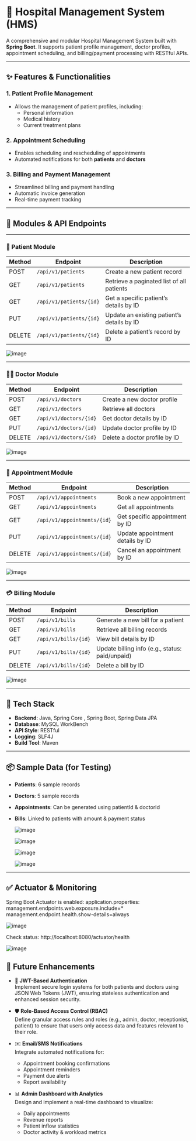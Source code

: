 # 🏥 Hospital Management System (HMS)

A comprehensive and modular Hospital Management System built with **Spring Boot**. It supports patient profile management, doctor profiles, appointment scheduling, and billing/payment processing with RESTful APIs.

---

## ✨ Features & Functionalities

### 1. **Patient Profile Management**
- Allows the management of patient profiles, including:
  - Personal information
  - Medical history
  - Current treatment plans

### 2. **Appointment Scheduling**
- Enables scheduling and rescheduling of appointments
- Automated notifications for both **patients** and **doctors**

### 3. **Billing and Payment Management**
- Streamlined billing and payment handling
- Automatic invoice generation
- Real-time payment tracking

---

## 🧩 Modules & API Endpoints

---

### 📘 Patient Module

| Method | Endpoint            | Description                                       |
|--------|---------------------|---------------------------------------------------|
| POST   | `/api/v1/patients`  | Create a new patient record                      |
| GET    | `/api/v1/patients`  | Retrieve a paginated list of all patients        |
| GET    | `/api/v1/patients/{id}` | Get a specific patient’s details by ID       |
| PUT    | `/api/v1/patients/{id}` | Update an existing patient’s details by ID  |
| DELETE | `/api/v1/patients/{id}` | Delete a patient’s record by ID             |


![image](https://github.com/user-attachments/assets/7d52d7c2-3806-4fcb-9e5a-568e0fbf5d1c)

---

### 👨‍⚕️ Doctor Module

| Method | Endpoint            | Description                                     |
|--------|---------------------|-------------------------------------------------|
| POST   | `/api/v1/doctors`   | Create a new doctor profile                    |
| GET    | `/api/v1/doctors`   | Retrieve all doctors                           |
| GET    | `/api/v1/doctors/{id}` | Get doctor details by ID                   |
| PUT    | `/api/v1/doctors/{id}` | Update doctor profile by ID                |
| DELETE | `/api/v1/doctors/{id}` | Delete a doctor profile by ID              |

![image](https://github.com/user-attachments/assets/231b42ef-f266-4588-a5bd-7b77a4f7e370)


---

### 📅 Appointment Module

| Method | Endpoint                 | Description                                       |
|--------|--------------------------|---------------------------------------------------|
| POST   | `/api/v1/appointments`   | Book a new appointment                            |
| GET    | `/api/v1/appointments`   | Get all appointments                              |
| GET    | `/api/v1/appointments/{id}` | Get specific appointment by ID                |
| PUT    | `/api/v1/appointments/{id}` | Update appointment details by ID             |
| DELETE | `/api/v1/appointments/{id}` | Cancel an appointment by ID                  |

![image](https://github.com/user-attachments/assets/2c5e34b8-8ca8-4eca-897b-414aca4b2b91)

---

### 💳 Billing Module

| Method | Endpoint               | Description                                         |
|--------|------------------------|-----------------------------------------------------|
| POST   | `/api/v1/bills`        | Generate a new bill for a patient                   |
| GET    | `/api/v1/bills`        | Retrieve all billing records                        |
| GET    | `/api/v1/bills/{id}`   | View bill details by ID                             |
| PUT    | `/api/v1/bills/{id}`   | Update billing info (e.g., status: paid/unpaid)     |
| DELETE | `/api/v1/bills/{id}`   | Delete a bill by ID                                 |

![image](https://github.com/user-attachments/assets/7e57588b-c728-49cb-9170-e5c6b3da6e6b)

---

## 🚀 Tech Stack

- **Backend**: Java, Spring Core , Spring Boot, Spring Data JPA
- **Database**:  MySQL WorkBench
- **API Style**: RESTful
- **Logging**: SLF4J 
- **Build Tool**: Maven

---

## 📦 Sample Data (for Testing)

- **Patients**: 6 sample records
- **Doctors**: 5 sample records
- **Appointments**: Can be generated using patientId & doctorId
- **Bills**: Linked to patients with amount & payment status

  ![image](https://github.com/user-attachments/assets/74f721d3-dadc-4633-a7de-36eabf4e2933)

  ![image](https://github.com/user-attachments/assets/f63e0a39-be76-4857-8481-8a20a8496e86)

  ![image](https://github.com/user-attachments/assets/d191df68-5c78-417a-a103-07e240857a4e)

  ![image](https://github.com/user-attachments/assets/d274d1c4-cb25-4233-8d9d-7c4c2bb4b964)





---

## ✅ Actuator & Monitoring

Spring Boot Actuator is enabled:
application.properties:
management.endpoints.web.exposure.include=*
management.endpoint.health.show-details=always


![image](https://github.com/user-attachments/assets/d2430c60-366a-4234-8afc-28959bbebd89)


Check status: http://localhost:8080/actuator/health


![image](https://github.com/user-attachments/assets/da3e92fb-563a-48f1-b076-01cb200a9dbd)




## 🧪 Future Enhancements

- 🔐 **JWT-Based Authentication**  
  Implement secure login systems for both patients and doctors using JSON Web Tokens (JWT), ensuring stateless authentication and enhanced session security.

- 🛡️ **Role-Based Access Control (RBAC)**  
  Define granular access rules and roles (e.g., admin, doctor, receptionist, patient) to ensure that users only access data and features relevant to their role.

- ✉️ **Email/SMS Notifications**  
  Integrate automated notifications for:
  - Appointment booking confirmations
  - Appointment reminders
  - Payment due alerts
  - Report availability

- 📊 **Admin Dashboard with Analytics**  
  Design and implement a real-time dashboard to visualize:
  - Daily appointments
  - Revenue reports
  - Patient inflow statistics
  - Doctor activity & workload metrics
